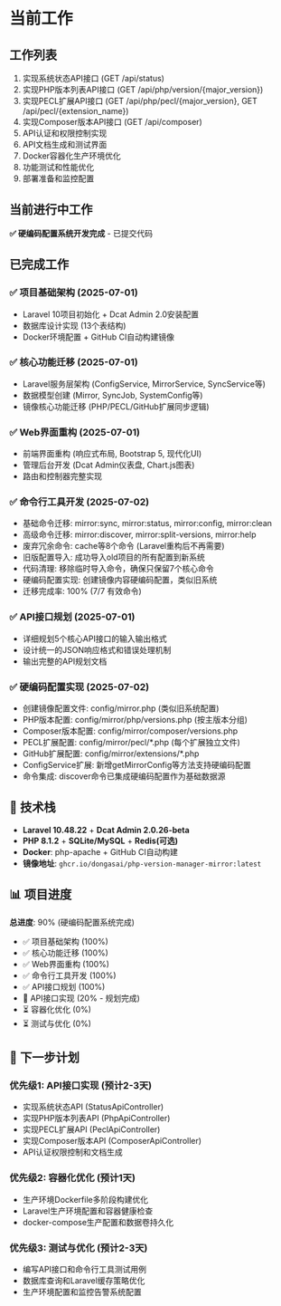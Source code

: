 # 当前工作

## 工作列表

1. 实现系统状态API接口 (GET /api/status)
2. 实现PHP版本列表API接口 (GET /api/php/version/{major_version})
3. 实现PECL扩展API接口 (GET /api/php/pecl/{major_version}, GET /api/pecl/{extension_name})
4. 实现Composer版本API接口 (GET /api/composer)
5. API认证和权限控制实现
6. API文档生成和测试界面
7. Docker容器化生产环境优化
8. 功能测试和性能优化
9. 部署准备和监控配置

## 当前进行中工作

**✅ 硬编码配置系统开发完成** - 已提交代码

## 已完成工作

### ✅ 项目基础架构 (2025-07-01)
- Laravel 10项目初始化 + Dcat Admin 2.0安装配置
- 数据库设计实现 (13个表结构)
- Docker环境配置 + GitHub CI自动构建镜像

### ✅ 核心功能迁移 (2025-07-01)
- Laravel服务层架构 (ConfigService, MirrorService, SyncService等)
- 数据模型创建 (Mirror, SyncJob, SystemConfig等)
- 镜像核心功能迁移 (PHP/PECL/GitHub扩展同步逻辑)

### ✅ Web界面重构 (2025-07-01)
- 前端界面重构 (响应式布局, Bootstrap 5, 现代化UI)
- 管理后台开发 (Dcat Admin仪表盘, Chart.js图表)
- 路由和控制器完整实现

### ✅ 命令行工具开发 (2025-07-02)
- 基础命令迁移: mirror:sync, mirror:status, mirror:config, mirror:clean
- 高级命令迁移: mirror:discover, mirror:split-versions, mirror:help
- 废弃冗余命令: cache等8个命令 (Laravel重构后不再需要)
- 旧版配置导入: 成功导入old项目的所有配置到新系统
- 代码清理: 移除临时导入命令，确保只保留7个核心命令
- 硬编码配置实现: 创建镜像内容硬编码配置，类似旧系统
- 迁移完成率: 100% (7/7 有效命令)

### ✅ API接口规划 (2025-07-01)
- 详细规划5个核心API接口的输入输出格式
- 设计统一的JSON响应格式和错误处理机制
- 输出完整的API规划文档

### ✅ 硬编码配置实现 (2025-07-02)
- 创建镜像配置文件: config/mirror.php (类似旧系统配置)
- PHP版本配置: config/mirror/php/versions.php (按主版本分组)
- Composer版本配置: config/mirror/composer/versions.php
- PECL扩展配置: config/mirror/pecl/*.php (每个扩展独立文件)
- GitHub扩展配置: config/mirror/extensions/*.php
- ConfigService扩展: 新增getMirrorConfig等方法支持硬编码配置
- 命令集成: discover命令已集成硬编码配置作为基础数据源

## 🔧 技术栈

- **Laravel 10.48.22** + **Dcat Admin 2.0.26-beta**
- **PHP 8.1.2** + **SQLite/MySQL** + **Redis(可选)**
- **Docker**: php-apache + GitHub CI自动构建
- **镜像地址**: `ghcr.io/dongasai/php-version-manager-mirror:latest`

## 📊 项目进度

**总进度**: 90% (硬编码配置系统完成)

- ✅ 项目基础架构 (100%)
- ✅ 核心功能迁移 (100%)
- ✅ Web界面重构 (100%)
- ✅ 命令行工具开发 (100%)
- ✅ API接口规划 (100%)
- 🔄 API接口实现 (20% - 规划完成)
- ⏳ 容器化优化 (0%)
- ⏳ 测试与优化 (0%)

## 🎯 下一步计划

### 优先级1: API接口实现 (预计2-3天)
- 实现系统状态API (StatusApiController)
- 实现PHP版本列表API (PhpApiController)
- 实现PECL扩展API (PeclApiController)
- 实现Composer版本API (ComposerApiController)
- API认证权限控制和文档生成

### 优先级2: 容器化优化 (预计1天)
- 生产环境Dockerfile多阶段构建优化
- Laravel生产环境配置和容器健康检查
- docker-compose生产配置和数据卷持久化

### 优先级3: 测试与优化 (预计2-3天)
- 编写API接口和命令行工具测试用例
- 数据库查询和Laravel缓存策略优化
- 生产环境配置和监控告警系统配置
